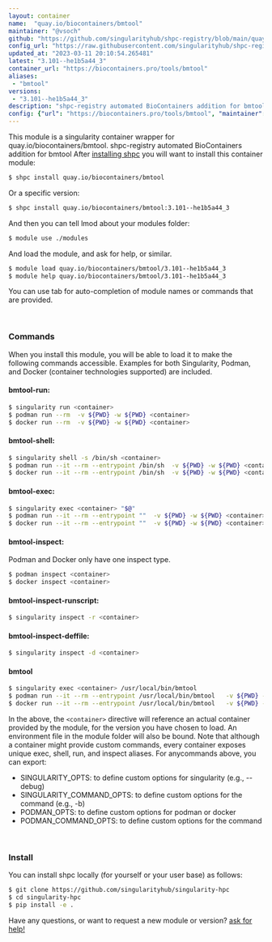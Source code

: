 ```yaml
---
layout: container
name:  "quay.io/biocontainers/bmtool"
maintainer: "@vsoch"
github: "https://github.com/singularityhub/shpc-registry/blob/main/quay.io/biocontainers/bmtool/container.yaml"
config_url: "https://raw.githubusercontent.com/singularityhub/shpc-registry/main/quay.io/biocontainers/bmtool/container.yaml"
updated_at: "2023-03-11 20:10:54.265481"
latest: "3.101--he1b5a44_3"
container_url: "https://biocontainers.pro/tools/bmtool"
aliases:
 - "bmtool"
versions:
 - "3.101--he1b5a44_3"
description: "shpc-registry automated BioContainers addition for bmtool"
config: {"url": "https://biocontainers.pro/tools/bmtool", "maintainer": "@vsoch", "description": "shpc-registry automated BioContainers addition for bmtool", "latest": {"3.101--he1b5a44_3": "sha256:3a6d1f79775ee79ee4c225176aa37c02b84ede98a6eb4da712d4c8323f8c8689"}, "tags": {"3.101--he1b5a44_3": "sha256:3a6d1f79775ee79ee4c225176aa37c02b84ede98a6eb4da712d4c8323f8c8689"}, "docker": "quay.io/biocontainers/bmtool", "aliases": {"bmtool": "/usr/local/bin/bmtool"}}
---
```


This module is a singularity container wrapper for quay.io/biocontainers/bmtool.
shpc-registry automated BioContainers addition for bmtool
After [installing shpc](#install) you will want to install this container module:


```bash
$ shpc install quay.io/biocontainers/bmtool
```

Or a specific version:

```bash
$ shpc install quay.io/biocontainers/bmtool:3.101--he1b5a44_3
```

And then you can tell lmod about your modules folder:

```bash
$ module use ./modules
```

And load the module, and ask for help, or similar.

```bash
$ module load quay.io/biocontainers/bmtool/3.101--he1b5a44_3
$ module help quay.io/biocontainers/bmtool/3.101--he1b5a44_3
```

You can use tab for auto-completion of module names or commands that are provided.

<br>

### Commands

When you install this module, you will be able to load it to make the following commands accessible.
Examples for both Singularity, Podman, and Docker (container technologies supported) are included.

#### bmtool-run:

```bash
$ singularity run <container>
$ podman run --rm  -v ${PWD} -w ${PWD} <container>
$ docker run --rm  -v ${PWD} -w ${PWD} <container>
```

#### bmtool-shell:

```bash
$ singularity shell -s /bin/sh <container>
$ podman run --it --rm --entrypoint /bin/sh  -v ${PWD} -w ${PWD} <container>
$ docker run --it --rm --entrypoint /bin/sh  -v ${PWD} -w ${PWD} <container>
```

#### bmtool-exec:

```bash
$ singularity exec <container> "$@"
$ podman run --it --rm --entrypoint ""  -v ${PWD} -w ${PWD} <container> "$@"
$ docker run --it --rm --entrypoint ""  -v ${PWD} -w ${PWD} <container> "$@"
```

#### bmtool-inspect:

Podman and Docker only have one inspect type.

```bash
$ podman inspect <container>
$ docker inspect <container>
```

#### bmtool-inspect-runscript:

```bash
$ singularity inspect -r <container>
```

#### bmtool-inspect-deffile:

```bash
$ singularity inspect -d <container>
```


#### bmtool

```bash
$ singularity exec <container> /usr/local/bin/bmtool
$ podman run --it --rm --entrypoint /usr/local/bin/bmtool   -v ${PWD} -w ${PWD} <container> -c " $@"
$ docker run --it --rm --entrypoint /usr/local/bin/bmtool   -v ${PWD} -w ${PWD} <container> -c " $@"
```



In the above, the `<container>` directive will reference an actual container provided
by the module, for the version you have chosen to load. An environment file in the
module folder will also be bound. Note that although a container
might provide custom commands, every container exposes unique exec, shell, run, and
inspect aliases. For anycommands above, you can export:

 - SINGULARITY_OPTS: to define custom options for singularity (e.g., --debug)
 - SINGULARITY_COMMAND_OPTS: to define custom options for the command (e.g., -b)
 - PODMAN_OPTS: to define custom options for podman or docker
 - PODMAN_COMMAND_OPTS: to define custom options for the command

<br>

### Install

You can install shpc locally (for yourself or your user base) as follows:

```bash
$ git clone https://github.com/singularityhub/singularity-hpc
$ cd singularity-hpc
$ pip install -e .
```

Have any questions, or want to request a new module or version? [ask for help!](https://github.com/singularityhub/singularity-hpc/issues)